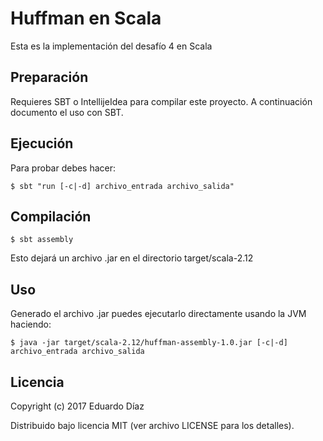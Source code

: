 # Huffman en Scala

Esta es la implementación del desafío 4 en Scala

## Preparación

Requieres SBT o IntellijeIdea para compilar este proyecto.
A continuación documento el uso con SBT.

## Ejecución

Para probar debes hacer:

    $ sbt "run [-c|-d] archivo_entrada archivo_salida"
    
## Compilación

    $ sbt assembly
    
Esto dejará un archivo .jar en el directorio target/scala-2.12

## Uso

Generado el archivo .jar puedes ejecutarlo directamente usando la JVM haciendo:

    $ java -jar target/scala-2.12/huffman-assembly-1.0.jar [-c|-d] archivo_entrada archivo_salida
    
## Licencia
    
Copyright (c) 2017 Eduardo Díaz

Distribuido bajo licencia MIT (ver archivo LICENSE para los detalles).